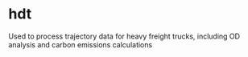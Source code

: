 # hdt


Used to process trajectory data for heavy freight trucks, including OD analysis and carbon emissions calculations
